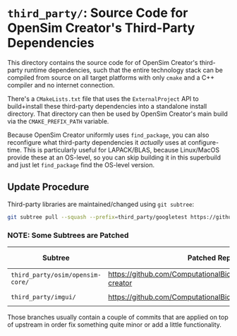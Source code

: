 # `third_party/`: Source Code for OpenSim Creator's Third-Party Dependencies

This directory contains the source code for of OpenSim Creator's third-party runtime
dependencies, such that the entire technology stack can be compiled from source on
all target platforms with only `cmake` and a C++ compiler and no internet connection.

There's a `CMakeLists.txt` file that uses the `ExternalProject` API to build+install
these third-party dependencies into a standalone install directory. That directory
can then be used by OpenSim Creator's main build via the `CMAKE_PREFIX_PATH` variable.

Because OpenSim Creator uniformly uses `find_package`, you can also reconfigure what
third-party dependencies it *actually* uses at configure-time. This is particularly
useful for LAPACK/BLAS, because Linux/MacOS provide these at an OS-level, so you can
skip building it in this superbuild and just let `find_package` find the OS-level
version.


## Update Procedure

Third-party libraries are maintained/changed using `git subtree`:

```bash
git subtree pull --squash --prefix=third_party/googletest https://github.com/google/googletest
```

### NOTE: Some Subtrees are Patched

| Subtree                          | Patched Repo                                                    | Patched Branch    |
| -------------------------------- | --------------------------------------------------------------- | ----------------- |
| `third_party/osim/opensim-core/` | https://github.com/ComputationalBiomechanicsLab/opensim-creator | `opensim-creator` |
| `third_party/imgui/`             | https://github.com/ComputationalBiomechanicsLab/imgui.git       | `opensim-creator` |

Those branches usually contain a couple of commits that are applied on top of upstream
in order fix something quite minor or add a little functionality.
